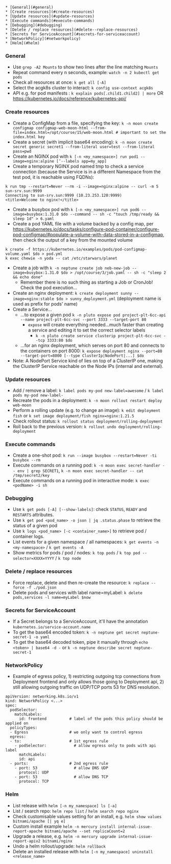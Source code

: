<!-- TOC -->
    * [General](#general)
    * [Create resources](#create-resources)
    * [Update resources](#update-resources)
    * [Execute commands](#execute-commands)
    * [Debugging](#debugging)
    * [Delete / replace resources](#delete--replace-resources)
    * [Secrets for ServiceAccount](#secrets-for-serviceaccount)
    * [NetworkPolicy](#networkpolicy)
    * [Helm](#helm)
<!-- TOC -->

### General
- Use `grep -A2 Mounts` to show two lines after the line matching `Mounts`
- Repeat command every n seconds, example: `watch -n 2 kubectl get pods`
- Check all resources at once: `k get all [-A]`
- Select the acgk8s cluster to interact: `k config use-context acgk8s`
- API e.g. for pod manifests : `k explain pods[.child1.child2] | more` OR https://kubernetes.io/docs/reference/kubernetes-api/

### Create resources
- Create a ConfigMap from a file, specifying the key: `k -n moon create configmap configmap-web-moon-html --from-file=index.html=/opt/course/15/web-moon.html # important to set the index.html key`
- Create a secret (with implicit base64 encoding): `k -n moon create secret generic secret1 --from-literal user=test --from-literal pass=pwd`
- Create an NGINX pod with `k [-n <my_namespace>] run pod1 --image=nginx:alpine [’--labels app=my_app]`
- Create a temporary NGINX pod named tmp to check a service connection (because the Service is in a different Namespace from the test pod, it is reachable using FQDNs):
```
k run tmp --restart=Never --rm -i --image=nginx:alpine -- curl -m 5 sun-srv.sun:9999
Connecting to sun-srv.sun:9999 (10.23.253.120:9999)
<title>Welcome to nginx!</title>
```
- Create a busybox pod with `k [-n <my_namespace>] run pod6 --image=busybox:1.31.0 $do --command -- sh -c "touch /tmp/ready && sleep 1d" > 6.yaml`
- Create a pod YAML file with a volume backed by a config map, per https://kubernetes.io/docs/tasks/configure-pod-container/configure-pod-configmap/#populate-a-volume-with-data-stored-in-a-configmap, then check the output of a key from the mounted volume
```
k create -f https://kubernetes.io/examples/pods/pod-configmap-volume.yaml $do > pod.yml
k exec chewie -n yoda -- cat /etc/starwars/planet
```
- Create a job with `k -n neptune create job neb-new-job --image=busybox:1.31.0 $do > /opt/course/3/job.yaml -- sh -c "sleep 2 && echo done"`
  - Remember there is no such thing as starting a Job or CronJob! Check the pod execution...
- Create an nginx deployment: `k create deployment sunny --image=nginx:stable $do > sunny_deployment.yml` (deployment name is used as prefix for pods' name)
- Create a Service...
  - ...to expose a given pod `k -n pluto expose pod project-plt-6cc-api --name project-plt-6cc-svc --port 3333 --target-port 80`
    - `expose` will create everything needed...much faster than creating a service and editing it to set the correct selector labels 
      - `k -n pluto create service clusterip project-plt-6cc-svc --tcp 3333:80 $do`
  - ...for an nginx deployment, which serves on port 80 and connects to the containers on port 8000: `k expose deployment nginx --port=80 --target-port=8000 [--type ClusterIp|NodePort|...] $do`
- Note: A NodePort Service kind of lies on top of a ClusterIP one, making the ClusterIP Service reachable on the Node IPs (internal and external).

### Update resources
- Add / remove a label: `k label pods my-pod new-label=awesome` / `k label pods my-pod new-label-`
- Recreate the pods in a deployment: `k -n moon rollout restart deploy web-moon`
- Perform a rolling update (e.g. to change an image): `k edit deployment fish` or `k set image deployment/fish nginx=nginx:1.21.5`
- Check rollout status: `k rollout status deployment/rolling-deployment`
- Roll back to the previous version: `k rollout undo deployment/rolling-deployment`

### Execute commands
- Create a one-shot pod: `k run --image busybox --restart=Never -ti busybox --rm`
- Execute commands on a running pod: `k -n moon exec secret-handler -- env | grep SECRET1`, `k -n moon exec secret-handler -- cat /tmp/secret2/key`
- Execute commands on a running pod in interactive mode: `k exec <podName> -i sh`

### Debugging
- Use `k get pods [-A] [--show-labels]`: check `STATUS`, `READY` and `RESTARTS` attributes.
- Use `k get pod <pod_name> -o json | jq .status.phase` to retrieve the status of a given pod
- Use `k logs <pod_name> [-c <container_name>]` to retrieve pod / container logs.
- List events for a given namespace / all namespaces: `k get events -n <my-namespace>` / `k get events -A` 
- Show metrics for pods / pod / nodes: `k top pods` / `k top pod --selector=XXXX=YYYY` / `k top node`

### Delete / replace resources
- Force replace, delete and then re-create the resource: `k replace --force -f ./pod.json`
- Delete pods and services with label name=myLabel: `k delete pods,services -l name=myLabel $now`

### Secrets for ServiceAccount
- If a Secret belongs to a ServiceAccount, it'll have the annotation `kubernetes.io/service-account.name`
- To get the base64 encoded token: `k -n neptune get secret neptune-secret-1 -o yaml`
- To get the base64 decoded token, pipe it manually through `echo <token> | base64 -d -` or `k -n neptune describe secret neptune-secret-1`

### NetworkPolicy
- Example of egress policy, 1) restricting outgoing tcp connections from Deployment frontend and only allows those going to Deployment api, 2) still allowing outgoing traffic on UDP/TCP ports 53 for DNS resolution.
```
apiVersion: networking.k8s.io/v1
kind: NetworkPolicy <...>
spec:
  podSelector:
    matchLabels:
      id: frontend          # label of the pods this policy should be applied on
  policyTypes:
  - Egress                  # we only want to control egress
  egress:
  - to:                     # 1st egress rule
    - podSelector:            # allow egress only to pods with api label
      matchLabels:
      id: api
  - ports:                  # 2nd egress rule
    - port: 53                # allow DNS UDP
      protocol: UDP
    - port: 53                # allow DNS TCP
      protocol: TCP
```

### Helm
- List release with `helm [-n my_namespace] ls [-a]`
- List / search repo: `helm repo list` / `helm search repo nginx`
- Check customisable values setting for an install, e.g. `helm show values bitnami/apache [| yq e]`
- Custom install example `helm -n mercury install internal-issue-report-apache bitnami/apache --set replicaCount=2`
- Upgrade a release, e.g. `helm -n mercury upgrade internal-issue-report-apiv2 bitnami/nginx`
- Undo a helm rollout/upgrade: `helm rollback`
- Delete an installed release with `helm [-n my_namespace] uninstall <release_name>`

[//]: # (### Debugging - part 2)
[//]: # (- Check cluster-level logs if you still cannot locate any relevant information.)
[//]: # (  - Check the kube-apiserver logs, e.g.)
[//]: # (    `sudo tail -100f /var/log/containers/kube-apiserver-k8s-control_kube-system_kube-apiserver-<hash>.log`)
[//]: # (  - Check the kubelet status / logs: `sudo systemctl status kubelet` / `sudo journalctl -fu kubelet`)
[//]: # (- More troubleshooting tips...)
[//]: # (  - for pods at https://kubernetes.io/docs/tasks/debug/debug-application/debug-running-pod/)
[//]: # (  - for applications at https://kubernetes.io/docs/tasks/debug/debug-application/)
[//]: # (  - for clusters at https://kubernetes.io/docs/tasks/debug/debug-cluster/)

[//]: # (### Linux)
[//]: # ()
[//]: # (- In vi / vim, to indent multiple lines:)
[//]: # (  - set the shiftwidth using :set shiftwidth=2)
[//]: # (  - mark multiple lines using **Shift v** and the up/down keys)
[//]: # (  - press `>` or `<`)
[//]: # (  - repeat / cancel the action using `.` / `u`)

[//]: # (### YAML templates)
[//]: # ()
[//]: # (- Search YAML templates)
[//]: # (  - in documentation web pages with `kind: <resource_name>`)
[//]: # (  - on disk with `grep -r <search> [directory]`)
[//]: # (- Pod: [Tasks]&#40;https://kubernetes.io/docs/tasks/&#41; > [Configure Pods and Containers]&#40;https://kubernetes.io/docs/tasks/configure-pod-container/&#41;, copy file URL then `wget <file_url>`and modify... )
[//]: # (- Deployment)
[//]: # (- ConfiMap)
[//]: # (- Secret)
[//]: # (- Service)

[//]: # (### References)
[//]: # (- https://kubernetes.io/docs/reference/k/cheatsheet/)
[//]: # (- https://github.com/dennyzhang/cheatsheet-kubernetes-A4)
[//]: # (- https://codefresh.io/blog/kubernetes-cheat-sheet/)
[//]: # (- https://intellipaat.com/blog/tutorial/devops-tutorial/kubernetes-cheat-sheet/)